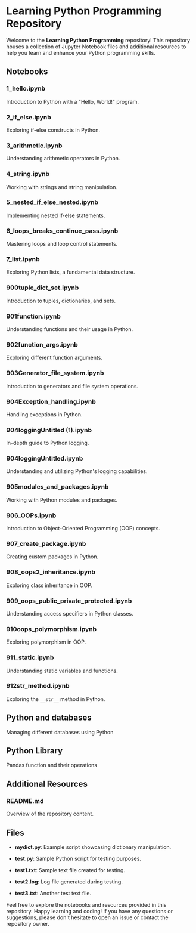 # Learning Python Programming Repository

Welcome to the **Learning Python Programming** repository! This repository houses a collection of Jupyter Notebook files and additional resources to help you learn and enhance your Python programming skills.

## Notebooks

### 1_hello.ipynb
Introduction to Python with a "Hello, World!" program.

### 2_if_else.ipynb
Exploring if-else constructs in Python.

### 3_arithmetic.ipynb
Understanding arithmetic operators in Python.

### 4_string.ipynb
Working with strings and string manipulation.

### 5_nested_if_else_nested.ipynb
Implementing nested if-else statements.

### 6_loops_breaks_continue_pass.ipynb
Mastering loops and loop control statements.

### 7_list.ipynb
Exploring Python lists, a fundamental data structure.

### 900tuple_dict_set.ipynb
Introduction to tuples, dictionaries, and sets.

### 901function.ipynb
Understanding functions and their usage in Python.

### 902function_args.ipynb
Exploring different function arguments.

### 903Generator_file_system.ipynb
Introduction to generators and file system operations.

### 904Exception_handling.ipynb
Handling exceptions in Python.

### 904loggingUntitled (1).ipynb
In-depth guide to Python logging.

### 904loggingUntitled.ipynb
Understanding and utilizing Python's logging capabilities.

### 905modules_and_packages.ipynb
Working with Python modules and packages.

### 906_OOPs.ipynb
Introduction to Object-Oriented Programming (OOP) concepts.

### 907_create_package.ipynb
Creating custom packages in Python.

### 908_oops2_inheritance.ipynb
Exploring class inheritance in OOP.

### 909_oops_public_private_protected.ipynb
Understanding access specifiers in Python classes.

### 910oops_polymorphism.ipynb
Exploring polymorphism in OOP.

### 911_static.ipynb
Understanding static variables and functions.

### 912str_method.ipynb
Exploring the `__str__` method in Python.


## Python and databases
Managing different databases using Python

## Python Library
Pandas function and their operations

## Additional Resources

### README.md
Overview of the repository content.

## Files

- **mydict.py**: Example script showcasing dictionary manipulation.

- **test.py**: Sample Python script for testing purposes.

- **test1.txt**: Sample text file created for testing.

- **test2.log**: Log file generated during testing.

- **test3.txt**: Another test text file.

Feel free to explore the notebooks and resources provided in this repository. Happy learning and coding! If you have any questions or suggestions, please don't hesitate to open an issue or contact the repository owner.
